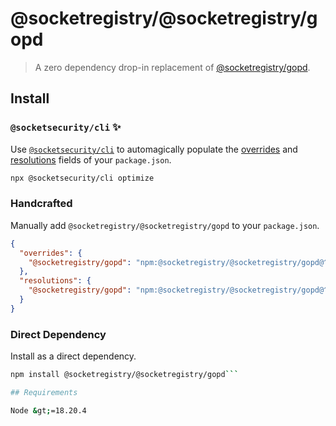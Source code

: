# @socketregistry/@socketregistry/gopd

> A zero dependency drop-in replacement of
> [@socketregistry/gopd](https://www.npmjs.com/package/@socketregistry/gopd).

## Install

### `@socketsecurity/cli` :sparkles:

Use [`@socketsecurity/cli`](https://www.npmjs.com/package/@socketsecurity/cli)
to automagically populate the
[overrides](https://docs.npmjs.com/cli/v9/configuring-npm/package-json#overrides)
and [resolutions](https://yarnpkg.com/configuration/manifest#resolutions) fields
of your `package.json`.

```sh
npx @socketsecurity/cli optimize
```

### Handcrafted

Manually add `@socketregistry/@socketregistry/gopd` to your `package.json`.

```json
{
  "overrides": {
    "@socketregistry/gopd": "npm:@socketregistry/@socketregistry/gopd@^1"
  },
  "resolutions": {
    "@socketregistry/gopd": "npm:@socketregistry/@socketregistry/gopd@^1"
  }
}
```

### Direct Dependency

Install as a direct dependency.

````sh
npm install @socketregistry/@socketregistry/gopd```

## Requirements

Node &gt;=18.20.4
````
